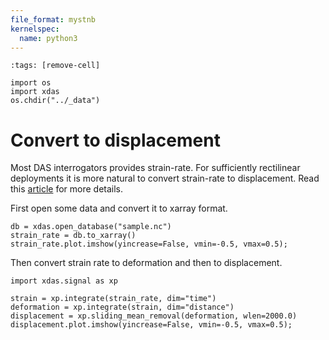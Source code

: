 ```yaml
---
file_format: mystnb
kernelspec:
  name: python3
---
```


```{code-cell}
:tags: [remove-cell]

import os
import xdas
os.chdir("../_data")
```

# Convert to displacement

Most DAS interrogators provides strain-rate. For sufficiently rectilinear deployments 
it is more natural to convert strain-rate to displacement. Read this [article][REF] for 
more details.

First open some data and convert it to xarray format.

```{code-cell} 
db = xdas.open_database("sample.nc")
strain_rate = db.to_xarray()
strain_rate.plot.imshow(yincrease=False, vmin=-0.5, vmax=0.5);
```

Then convert strain rate to deformation and then to displacement.

```{code-cell} 
import xdas.signal as xp

strain = xp.integrate(strain_rate, dim="time")
deformation = xp.integrate(strain, dim="distance")
displacement = xp.sliding_mean_removal(deformation, wlen=2000.0)
displacement.plot.imshow(yincrease=False, vmin=-0.5, vmax=0.5);
```

[REF]: <https://doi.org/10.31223/X5ZD3C>
